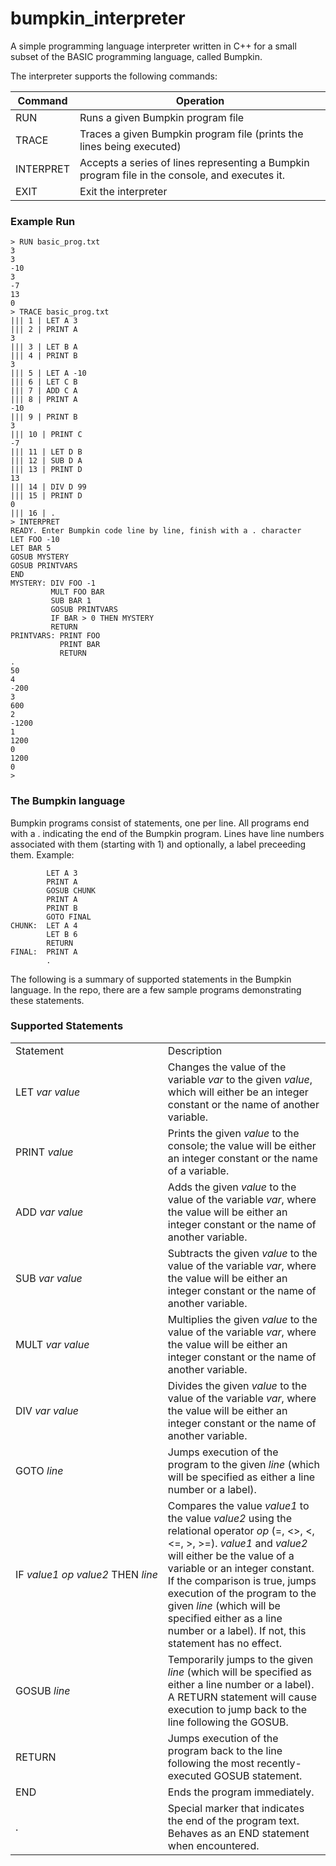 # bumpkin_interpreter
A simple programming language interpreter written in C++ for a small subset of the BASIC programming language, called Bumpkin.

The interpreter supports the following commands:

| Command     | Operation |
|-------------|-----------|
| RUN         | Runs a given Bumpkin program file |
| TRACE       | Traces a given Bumpkin program file (prints the lines being executed) |
| INTERPRET   | Accepts a series of lines representing a Bumpkin program file in the console, and executes it. |
| EXIT        | Exit the interpreter |

### Example Run
```
> RUN basic_prog.txt 
3
3
-10
3
-7
13
0
> TRACE basic_prog.txt 
||| 1 | LET A 3
||| 2 | PRINT A
3
||| 3 | LET B A
||| 4 | PRINT B
3
||| 5 | LET A -10
||| 6 | LET C B
||| 7 | ADD C A
||| 8 | PRINT A
-10
||| 9 | PRINT B
3
||| 10 | PRINT C
-7
||| 11 | LET D B
||| 12 | SUB D A
||| 13 | PRINT D
13
||| 14 | DIV D 99
||| 15 | PRINT D
0
||| 16 | .
> INTERPRET
READY. Enter Bumpkin code line by line, finish with a . character
LET FOO -10
LET BAR 5
GOSUB MYSTERY
GOSUB PRINTVARS
END
MYSTERY: DIV FOO -1
         MULT FOO BAR
         SUB BAR 1
         GOSUB PRINTVARS             
         IF BAR > 0 THEN MYSTERY
         RETURN
PRINTVARS: PRINT FOO
           PRINT BAR
           RETURN
.
50
4
-200
3
600
2
-1200
1
1200
0
1200
0
> 
```
### The Bumpkin language
Bumpkin programs consist of statements, one per line. All programs end with a . indicating the end of the Bumpkin program.
Lines have line numbers associated with them (starting with 1) and optionally, a label preceeding them.
Example:
```
        LET A 3
        PRINT A
        GOSUB CHUNK
        PRINT A
        PRINT B
        GOTO FINAL
CHUNK:  LET A 4
        LET B 6
        RETURN
FINAL:  PRINT A
        .
```
The following is a summary of supported statements in the Bumpkin language. In the repo, there are a few sample programs demonstrating these statements.
### Supported Statements
<table class="normal">
  <tr class="top">
    <td>Statement</td>
    <td>Description</td>
  </tr>
  <tr>
    <td>LET <i>var</i> <i>value</i></td>
    <td>Changes the value of the variable <i>var</i> to the given <i>value</i>, which will either be an integer constant or the name of another variable.</td>
  </tr>
  <tr>
    <td>PRINT <i>value</i></td>
    <td>Prints the given <i>value</i> to the console; the value will be either an integer constant or the name of a variable.</td>
  </tr>
  <tr>
    <td>ADD <i>var</i> <i>value</i></td>
    <td>Adds the given <i>value</i> to the value of the variable <i>var</i>, where the value will be either an integer constant or the name of another variable.</td>
  </tr>
  <tr>
    <td>SUB <i>var</i> <i>value</i></td>
    <td>Subtracts the given <i>value</i> to the value of the variable <i>var</i>, where the value will be either an integer constant or the name of another variable.</td>
  </tr>
  <tr>
    <td>MULT <i>var</i> <i>value</i></td>
    <td>Multiplies the given <i>value</i> to the value of the variable <i>var</i>, where the value will be either an integer constant or the name of another variable.</td>
  </tr>
  <tr>
    <td>DIV <i>var</i> <i>value</i></td>
    <td>Divides the given <i>value</i> to the value of the variable <i>var</i>, where the value will be either an integer constant or the name of another variable.</td>
  </tr>
  <tr>
    <td>GOTO <i>line</i></td>
    <td>Jumps execution of the program to the given <i>line</i> (which will be specified as either a line number or a label).</td>
  </tr>
  <tr>
    <td>IF&nbsp;<i>value1</i>&nbsp;<i>op</i>&nbsp;<i>value2</i>&nbsp;THEN&nbsp;<i>line</i></td>
    <td>Compares the value <i>value1</i> to the value <i>value2</i> using the relational operator <i>op</i> (=, &lt;&gt;, &lt;, &lt;=, &gt;, &gt;=).  <i>value1</i> and <i>value2</i> will either be the value of a variable or an integer constant.  If the comparison is true, jumps execution of the program to the given <i>line</i> (which will be specified either as a line number or a label).  If not, this statement has no effect.</td>
  </tr>
  <tr>
    <td>GOSUB <i>line</i></td>
    <td>Temporarily jumps to the given <i>line</i> (which will be specified as either a line number or a label).  A RETURN statement will cause execution to jump back to the line following the GOSUB.</td>
  </tr>
  <tr>
    <td>RETURN</td>
    <td>Jumps execution of the program back to the line following the most recently-executed GOSUB statement.</td>
  </tr>
  <tr>
    <td>END</td>
    <td>Ends the program immediately.</td>
  </tr>
  <tr>
    <td>.</td>
    <td>Special marker that indicates the end of the program text.  Behaves as an END statement when encountered.</td>
  </tr>
</table>






